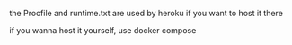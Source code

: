 the Procfile and runtime.txt are used by heroku if you want to host it there

if you wanna host it yourself, use docker compose
